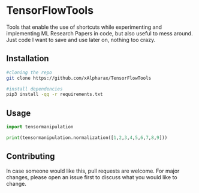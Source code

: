 # TensorFlowTools

Tools that enable the use of shortcuts while experimenting and implementing ML Research Papers in code, but also useful to mess around. Just code I want to save and use later on, nothing too crazy.

## Installation

```bash
#cloning the repo
git clone https://github.com/xAlpharax/TensorFlowTools

#install dependencies
pip3 install -qq -r requirements.txt
```

## Usage

```python
import tensormanipulation

print(tensormanipulation.normalization([1,2,3,4,5,6,7,8,9]))
```

## Contributing
In case someone would like this, pull requests are welcome. For major changes, please open an issue first to discuss what you would like to change.
